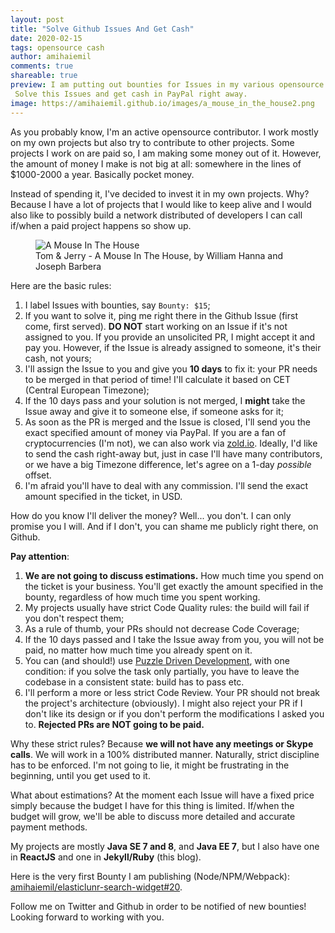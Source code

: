 ```yaml
---
layout: post
title: "Solve Github Issues And Get Cash"
date: 2020-02-15
tags: opensource cash
author: amihaiemil
comments: true
shareable: true
preview: I am putting out bounties for Issues in my various opensource projects.
 Solve this Issues and get cash in PayPal right away.
image: https://amihaiemil.github.io/images/a_mouse_in_the_house2.png
---
```


As you probably know, I'm an active opensource contributor. I work mostly on my
own projects but also try to contribute to other projects. Some projects I work on
are paid so, I am making some money out of it. However, the amount of money I make is not big at all: somewhere in the lines of $1000-2000 a year. Basically pocket money.

Instead of spending it, I've decided to invest it in my own projects. Why? Because
I have a lot of projects that I would like to keep alive and I would also like to possibly
build a network distributed of developers I can call if/when a paid project happens so show up.

<figure class="articleimg">
 <img src="{{page.image}}" alt="A Mouse In The House">
 <figcaption>
 Tom & Jerry - A Mouse In The House, by  William Hanna and Joseph Barbera
 </figcaption>
</figure>

Here are the basic rules:

1. I label Issues with bounties, say ``Bounty: $15``;
2. If you want to solve it, ping me right there in the Github Issue (first come, first served). **DO NOT** start working on an Issue if it's not assigned to you. If you provide an unsolicited PR, I might accept it and pay you. However, if the Issue is already assigned to someone, it's their cash, not yours;
3. I'll assign the Issue to you and give you **10 days** to fix it: your PR needs to be merged in that period of time! I'll calculate it based on CET (Central European Timezone);
4. If the 10 days pass and your solution is not merged, I **might** take the Issue away and give it to someone else, if someone asks for it;
5. As soon as the PR is merged and the Issue is closed, I'll send you the exact specified amount of money via PayPal. If you are a fan of cryptocurrencies (I'm  not), we can also work via [zold.io](http://www.zold.io/). Ideally, I'd like to send the cash right-away but, just in case I'll have many contributors, or we have a big Timezone difference, let's agree on a 1-day *possible* offset.
6. I'm afraid you'll have to deal with any commission. I'll send the exact amount specified in the ticket, in USD.

How do you know I'll deliver the money? Well... you don't. I can only promise you I will. And if I don't, you can shame me publicly right there, on Github.

**Pay attention**:

1. **We are not going to discuss estimations.** How much time you spend on the ticket is your business. You'll get exactly the amount specified in the bounty, regardless of how much time you spent working.
2. My projects usually have strict Code Quality rules: the build will fail if you don't respect them;
3. As a rule of thumb, your PRs should not decrease Code Coverage;
4. If the 10 days passed and I take the Issue away from you, you will not be paid, no matter how much time you already spent on it.
5. You can (and should!) use [Puzzle Driven Development](https://www.yegor256.com/2010/03/04/pdd.html), with one condition: if you solve the task only partially, you have to leave the codebase in a consistent state: build has to pass etc.
6. I'll perform a more or less strict Code Review. Your PR should not break the project's architecture (obviously). I might also reject your PR if I don't like its design or if you don't perform the modifications I asked you to. **Rejected PRs are NOT going to be paid.**

Why these strict rules? Because **we will not have any meetings or Skype calls**. We will work in a 100% distributed manner. Naturally, strict discipline has to be enforced. I'm not going to lie,
it might be frustrating in the beginning, until you get used to it.

What about estimations? At the moment each Issue will have a fixed price simply because the budget I have for this thing is limited. If/when the budget will grow, we'll be able to discuss more detailed and accurate payment methods.

My projects are mostly **Java SE 7 and 8**, and **Java EE 7**, but I also have one in **ReactJS** and one in **Jekyll/Ruby** (this blog).

Here is the very first Bounty I am publishing (Node/NPM/Webpack): [amihaiemil/elasticlunr-search-widget#20](https://github.com/amihaiemil/elasticlunr-search-widget/issues/20).

Follow me on Twitter and Github in order to be notified of new bounties! Looking forward to working with you.
